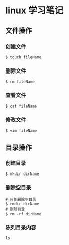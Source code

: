 # linux 学习笔记

## 文件操作

### 创建文件

```shell
$ touch fileName
```

### 删除文件

```shell
$ rm fileName
```

### 查看文件

```shell
$ cat fileName
```

### 修改文件

```shell
$ vim fileName
```

## 目录操作

### 创建目录

```shell
$ mkdir dirName
```

### 删除空目录

```shell
# 只能删除空目录
$ rmdir dirName
# 删除目录
$ rm -rf dirName
```

### 陈列目录内容

```shell
ls
```

